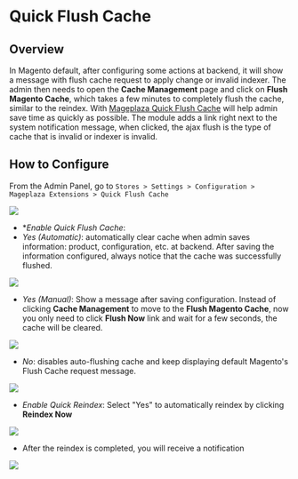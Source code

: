 # Quick Flush Cache

## Overview

In Magento default, after configuring some actions at backend, it will show a message with flush cache request to apply change or invalid indexer. The admin then needs to open the **Cache Management** page and click on **Flush Magento Cache**, which takes a few minutes to completely flush the cache, similar to the reindex. With [Mageplaza Quick Flush Cache](https://mageplaza.com/quick-flush-cache/) will help admin save time as quickly as possible. The module adds a link right next to the system notification message, when clicked, the ajax flush is the type of cache that is invalid or indexer is invalid.



## How to Configure

From the Admin Panel, go to `Stores > Settings > Configuration > Mageplaza Extensions > Quick Flush Cache`

![](https://i.imgur.com/TfdVUDM.png)

- **Enable Quick Flush Cache*:
- *Yes (Automatic)*: automatically clear cache when admin saves information: product, configuration, etc. at backend. After saving the information configured, always notice that the cache was successfully flushed.

![](https://i.imgur.com/W0cwcbf.png)

- *Yes (Manual)*: Show a message after saving configuration. Instead of clicking **Cache Management** to move to the **Flush Magento Cache**, now you only need to click **Flush Now** link and wait for a few seconds, the cache will be cleared.

![](https://i.imgur.com/vxoigcQ.png)

- *No*: disables auto-flushing cache and keep displaying default Magento's Flush Cache request message.

![](https://i.imgur.com/VvKNpRU.png)

- *Enable Quick Reindex*: Select "Yes" to automatically reindex by clicking **Reindex Now**

![](https://i.imgur.com/N3Lnms7.png)

- After the reindex is completed, you will receive a notification

![](https://i.imgur.com/EC4TrnY.png)
